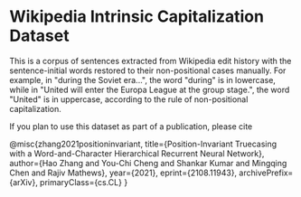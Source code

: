 # Wikipedia Intrinsic Capitalization Dataset

This is a corpus of sentences extracted from Wikipedia edit history with the sentence-initial words restored to their non-positional cases manually. For example, in "during the Soviet era...", the word "during" is in lowercase, while in "United will enter the Europa League at the group stage.", the word "United" is in uppercase, according to the rule of non-positional capitalization.

If you plan to use this dataset as part of a publication, please cite

@misc{zhang2021positioninvariant,
      title={Position-Invariant Truecasing with a Word-and-Character Hierarchical Recurrent Neural Network},
      author={Hao Zhang and You-Chi Cheng and Shankar Kumar and Mingqing Chen and Rajiv Mathews},
      year={2021},
      eprint={2108.11943},
      archivePrefix={arXiv},
      primaryClass={cs.CL}
}

